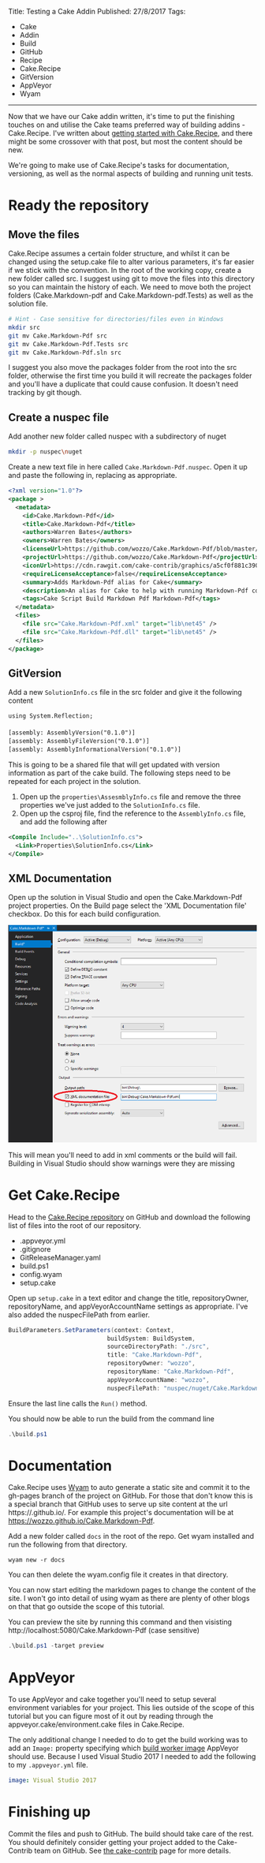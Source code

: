 Title: Testing a Cake Addin
Published: 27/8/2017
Tags:
- Cake
- Addin
- Build
- GitHub
- Recipe
- Cake.Recipe
- GitVersion
- AppVeyor
- Wyam
---
Now that we have our Cake addin written, it's time to put the finishing touches on and utilise the Cake teams preferred way of building addins - Cake.Recipe. I've written about [getting started with Cake.Recipe](./getting-started-with-cake-recipe.md), and there might be some crossover with that post, but most the content should be new.

We're going to make use of Cake.Recipe's tasks for documentation, versioning, as well as the normal aspects of building and running unit tests.

# Ready the repository

## Move the files

Cake.Recipe assumes a certain folder structure, and whilst it can be changed using the setup.cake file to alter various parameters, it's far easier if we stick with the convention.
In the root of the working copy, create a new folder called src. I suggest using git to move the files into this directory so you can maintain the history of each. We need to move both the project folders (Cake.Markdown-pdf and Cake.Markdown-pdf.Tests) as well as the solution file.
```bash
# Hint - Case sensitive for directories/files even in Windows
mkdir src
git mv Cake.Markdown-Pdf src
git mv Cake.Markdown-Pdf.Tests src
git mv Cake.Markdown-Pdf.sln src
```
I suggest you also move the packages folder from the root into the src folder, otherwise the first time you build it will recreate the packages folder and you'll have a duplicate that could cause confusion. It doesn't need tracking by git though.

## Create a nuspec file

Add another new folder called nuspec with a subdirectory of nuget
```bash
mkdir -p nuspec\nuget
```
Create a new text file in here called `Cake.Markdown-Pdf.nuspec`.
Open it up and paste the following in, replacing as appropriate.
```xml
<?xml version="1.0"?>
<package >
  <metadata>
    <id>Cake.Markdown-Pdf</id>
    <title>Cake.Markdown-Pdf</title>
    <authors>Warren Bates</authors>
    <owners>Warren Bates</owners>
    <licenseUrl>https://github.com/wozzo/Cake.Markdown-Pdf/blob/master/LICENSE</licenseUrl>
    <projectUrl>https://github.com/wozzo/Cake.Markdown-Pdf</projectUrl>
    <iconUrl>https://cdn.rawgit.com/cake-contrib/graphics/a5cf0f881c390650144b2243ae551d5b9f836196/png/cake-contrib-medium.png</iconUrl>
    <requireLicenseAcceptance>false</requireLicenseAcceptance>
    <summary>Adds Markdown-Pdf alias for Cake</summary>
    <description>An alias for Cake to help with running Markdown-Pdf commands as part of a build</description>
    <tags>Cake Script Build Markdown Pdf Markdown-Pdf</tags>
  </metadata>
  <files>
    <file src="Cake.Markdown-Pdf.xml" target="lib\net45" />
    <file src="Cake.Markdown-Pdf.dll" target="lib\net45" />
  </files>
</package>
```

## GitVersion

Add a new `SolutionInfo.cs` file in the src folder and give it the following content
```xml
using System.Reflection;

[assembly: AssemblyVersion("0.1.0")]
[assembly: AssemblyFileVersion("0.1.0")]
[assembly: AssemblyInformationalVersion("0.1.0")]
```

This is going to be a shared file that will get updated with version information as part of the cake build. The following steps need to be repeated for each project in the solution.

1. Open up the `properties\AssesmblyInfo.cs` file and remove the three properties we've just added to the `SolutionInfo.cs` file.
2. Open up the csproj file, find the reference to the `AssemblyInfo.cs` file, and add the following after
```xml
<Compile Include="..\SolutionInfo.cs">
  <Link>Properties\SolutionInfo.cs</Link>
</Compile>
```

## XML Documentation

Open up the solution in Visual Studio and open the Cake.Markdown-Pdf project properties. On the Build page select the 'XML Documentation file' checkbox. Do this for each build configuration.

![XML Documentation](../assets/images/xml-documentation.png)

This will mean you'll need to add in xml comments or the build will fail. Building in Visual Studio should show warnings were they are missing

# Get Cake.Recipe

Head to the [Cake.Recipe repository](https://github.com/cake-contrib/Cake.Recipe) on GitHub and download the following list of files into the root of our repository.
- .appveyor.yml
- .gitignore
- GitReleaseManager.yaml
- build.ps1
- config.wyam
- setup.cake

Open up `setup.cake` in a text editor and change the title, repositoryOwner, repositoryName, and appVeyorAccountName settings as appropriate. I've also added the nuspecFilePath from earlier.

```csharp
BuildParameters.SetParameters(context: Context,
                            buildSystem: BuildSystem,
                            sourceDirectoryPath: "./src",
                            title: "Cake.Markdown-Pdf",
                            repositoryOwner: "wozzo",
                            repositoryName: "Cake.Markdown-Pdf",
                            appVeyorAccountName: "wozzo",
                            nuspecFilePath: "nuspec/nuget/Cake.Markdown-Pdf.nuspec");
```

Ensure the last line calls the `Run()` method.

You should now be able to run the build from the command line
```powershell
.\build.ps1
```

# Documentation

Cake.Recipe uses [Wyam](https://wyam.io) to auto generate a static site and commit it to the gh-pages branch of the project on GitHub. For those that don't know this is a special branch that GitHub uses to serve up site content at the url https://<username>.github.io/<reponame>. For example this project's documentation will be at https://wozzo.github.io/Cake.Markdown-Pdf.

Add a new folder called `docs` in the root of the repo. Get wyam installed and run the following from that directory.

```
wyam new -r docs
```

You can then delete the wyam.config file it creates in that directory. 

You can now start editing the markdown pages to change the content of the site. I won't go into detail of using wyam as there are plenty of other blogs on that that go outside the scope of this tutorial.

You can preview the site by running this command and then visisting http://localhost:5080/Cake.Markdown-Pdf (case sensitive)

```powershell
.\build.ps1 -target preview
```

# AppVeyor

To use AppVeyor and cake together you'll need to setup several environment variables for your project. This lies outside of the scope of this tutorial but you can figure most of it out by reading through the appveyor.cake/environment.cake files in Cake.Recipe.

The only additional change I needed to do to get the build working was to add an `Image:` property specifying which [build worker image](https://www.appveyor.com/docs/build-environment/#build-worker-images) AppVeyor should use. Because I used Visual Studio 2017 I needed to add the following to my `.appveyor.yml` file.

```yaml
image: Visual Studio 2017
```

# Finishing up

Commit the files and push to GitHub. The build should take care of the rest. You should definitely consider getting your project added to the Cake-Contrib team on GitHub. See [the cake-contrib](https://github.com/cake-contrib/Home) page for more details.